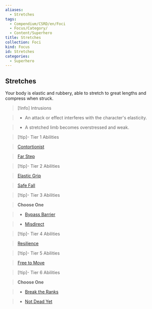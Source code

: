 ```yaml
---
aliases:
  - Stretches
tags:
  - Compendium/CSRD/en/Foci
  - Focus/Category/
  - Content/Superhero
title: Stretches
collection: Foci
kind: Focus
id: Stretches
categories:
  - Superhero
---
```

## Stretches    
Your body is elastic and rubbery, able to stretch to great lengths and compress when struck.    
  
>[!info] Intrusions    
>- An attack or effect interferes with the character's elasticity.    
>- A stretched limb becomes overstressed and weak.    
  
  
>[!tip]- Tier 1 Abilities    
> [Contortionist](Contortionist.md)    
> [Far Step](Far-Step.md)    
  
  
>[!tip]- Tier 2 Abilities    
> [Elastic Grip](Elastic-Grip.md)    
> [Safe Fall](Safe-Fall.md)    
  
  
>[!tip]- Tier 3 Abilities    
> **Choose One**    
>- [Bypass Barrier](Bypass-Barrier.md)    
>- [Misdirect](Misdirect.md)    
  
  
>[!tip]- Tier 4 Abilities    
> [Resilience](Resilience.md)    
  
  
>[!tip]- Tier 5 Abilities    
> [Free to Move](Free-to-Move.md)    
  
  
>[!tip]- Tier 6 Abilities    
> **Choose One**    
>- [Break the Ranks](Break-the-Ranks.md)    
>- [Not Dead Yet](Not-Dead-Yet.md)
